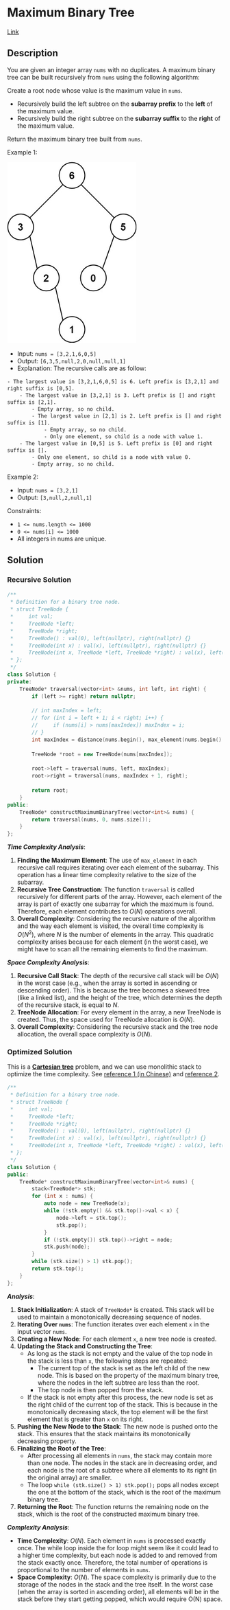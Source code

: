 # Maximum Binary Tree

[Link](https://leetcode.com/problems/maximum-binary-tree/description/)

## Description

You are given an integer array `nums` with no duplicates. A maximum binary tree can be built recursively from `nums` using the following algorithm:

Create a root node whose value is the maximum value in `nums`.

- Recursively build the left subtree on the **subarray prefix** to the **left** of the maximum value.
- Recursively build the right subtree on the **subarray suffix** to the **right** of the maximum value.

Return the maximum binary tree built from `nums`.

Example 1:

![tree](./tree1.jpg)

- Input: `nums = [3,2,1,6,0,5]`
- Output: `[6,3,5,null,2,0,null,null,1]`
- Explanation: The recursive calls are as follow:

```
- The largest value in [3,2,1,6,0,5] is 6. Left prefix is [3,2,1] and right suffix is [0,5].
    - The largest value in [3,2,1] is 3. Left prefix is [] and right suffix is [2,1].
        - Empty array, so no child.
        - The largest value in [2,1] is 2. Left prefix is [] and right suffix is [1].
            - Empty array, so no child.
            - Only one element, so child is a node with value 1.
    - The largest value in [0,5] is 5. Left prefix is [0] and right suffix is [].
        - Only one element, so child is a node with value 0.
        - Empty array, so no child.
```

Example 2:

- Input: `nums = [3,2,1]`
- Output: `[3,null,2,null,1]`

Constraints:

- `1 <= nums.length <= 1000`
- `0 <= nums[i] <= 1000`
- All integers in nums are unique.

## Solution

### Recursive Solution

```C++
/**
 * Definition for a binary tree node.
 * struct TreeNode {
 *     int val;
 *     TreeNode *left;
 *     TreeNode *right;
 *     TreeNode() : val(0), left(nullptr), right(nullptr) {}
 *     TreeNode(int x) : val(x), left(nullptr), right(nullptr) {}
 *     TreeNode(int x, TreeNode *left, TreeNode *right) : val(x), left(left), right(right) {}
 * };
 */
class Solution {
private:
    TreeNode* traversal(vector<int> &nums, int left, int right) {
        if (left >= right) return nullptr;

        // int maxIndex = left;
        // for (int i = left + 1; i < right; i++) {
        //     if (nums[i] > nums[maxIndex]) maxIndex = i;
        // }
        int maxIndex = distance(nums.begin(), max_element(nums.begin() + left, nums.begin() + right));

        TreeNode *root = new TreeNode(nums[maxIndex]);

        root->left = traversal(nums, left, maxIndex);
        root->right = traversal(nums, maxIndex + 1, right);

        return root;
    }
public:
    TreeNode* constructMaximumBinaryTree(vector<int>& nums) {
        return traversal(nums, 0, nums.size());
    }
};
```

***Time Complexity Analysis***:

1. **Finding the Maximum Element**: The use of `max_element` in each recursive call requires iterating over each element of the subarray. This operation has a linear time complexity relative to the size of the subarray.
2. **Recursive Tree Construction**: The function `traversal` is called recursively for different parts of the array. However, each element of the array is part of exactly one subarray for which the maximum is found. Therefore, each element contributes to $O(N)$ operations overall.
3. **Overall Complexity**: Considering the recursive nature of the algorithm and the way each element is visited, the overall time complexity is $O(N^2)$, where $N$ is the number of elements in the array. This quadratic complexity arises because for each element (in the worst case), we might have to scan all the remaining elements to find the maximum.

***Space Complexity Analysis***:

1. **Recursive Call Stack**: The depth of the recursive call stack will be $O(N)$ in the worst case (e.g., when the array is sorted in ascending or descending order). This is because the tree becomes a skewed tree (like a linked list), and the height of the tree, which determines the depth of the recursive stack, is equal to $N$.
2. **TreeNode Allocation**: For every element in the array, a new TreeNode is created. Thus, the space used for TreeNode allocation is $O(N)$.
3. **Overall Complexity**: Considering the recursive stack and the tree node allocation, the overall space complexity is $O(N)$.

### Optimized Solution

This is a [**Cartesian tree**](https://en.wikipedia.org/wiki/Cartesian_tree) problem, and we can use monolithic stack to optimize the time complexity. See [reference 1 (in Chinese)](https://leetcode.cn/problems/maximum-binary-tree/solutions/1762400/zhua-wa-mou-si-by-muse-77-myd7/) and [reference 2](https://leetcode.com/problems/maximum-binary-tree/solutions/106146/c-o-n-solution/).

```C++
/**
 * Definition for a binary tree node.
 * struct TreeNode {
 *     int val;
 *     TreeNode *left;
 *     TreeNode *right;
 *     TreeNode() : val(0), left(nullptr), right(nullptr) {}
 *     TreeNode(int x) : val(x), left(nullptr), right(nullptr) {}
 *     TreeNode(int x, TreeNode *left, TreeNode *right) : val(x), left(left), right(right) {}
 * };
 */
class Solution {
public:
    TreeNode* constructMaximumBinaryTree(vector<int>& nums) {
        stack<TreeNode*> stk;
        for (int x : nums) {
            auto node = new TreeNode(x);
            while (!stk.empty() && stk.top()->val < x) {
                node->left = stk.top();
                stk.pop();
            }
            if (!stk.empty()) stk.top()->right = node;
            stk.push(node);
        }
        while (stk.size() > 1) stk.pop();
        return stk.top();
    }
};
```

***Analysis***:

1. **Stack Initialization**: A stack of `TreeNode*` is created. This stack will be used to maintain a monotonically decreasing sequence of nodes.
2. **Iterating Over `nums`**: The function iterates over each element `x` in the input vector `nums`.
3. **Creating a New Node**: For each element `x`, a new tree node is created.
4. **Updating the Stack and Constructing the Tree**:
   - As long as the stack is not empty and the value of the top node in the stack is less than `x`, the following steps are repeated:
     - The current top of the stack is set as the left child of the new node. This is based on the property of the maximum binary tree, where the nodes in the left subtree are less than the root.
     - The top node is then popped from the stack.
   - If the stack is not empty after this process, the new node is set as the right child of the current top of the stack. This is because in the monotonically decreasing stack, the top element will be the first element that is greater than `x` on its right.
5. **Pushing the New Node to the Stack**: The new node is pushed onto the stack. This ensures that the stack maintains its monotonically decreasing property.
6. **Finalizing the Root of the Tree**:
   - After processing all elements in `nums`, the stack may contain more than one node. The nodes in the stack are in decreasing order, and each node is the root of a subtree where all elements to its right (in the original array) are smaller.
   - The loop `while (stk.size() > 1) stk.pop();` pops all nodes except the one at the bottom of the stack, which is the root of the maximum binary tree.
7. **Returning the Root**: The function returns the remaining node on the stack, which is the root of the constructed maximum binary tree.

***Complexity Analysis***:

- **Time Complexity**: $O(N)$. Each element in `nums` is processed exactly once. The while loop inside the for loop might seem like it could lead to a higher time complexity, but each node is added to and removed from the stack exactly once. Therefore, the total number of operations is proportional to the number of elements in `nums`.
- **Space Complexity**: $O(N)$. The space complexity is primarily due to the storage of the nodes in the stack and the tree itself. In the worst case (when the array is sorted in ascending order), all elements will be in the stack before they start getting popped, which would require O(N) space.

